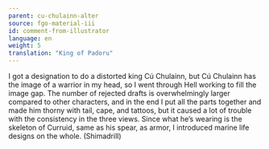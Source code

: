 ```yaml
---
parent: cu-chulainn-alter
source: fgo-material-iii
id: comment-from-illustrator
language: en
weight: 5
translation: "King of Padoru"
---
```


I got a designation to do a distorted king Cú Chulainn, but Cú Chulainn has the image of a warrior in my head, so I went through Hell working to fill the image gap. The number of rejected drafts is overwhelmingly larger compared to other characters, and in the end I put all the parts together and made him thorny with tail, cape, and tattoos, but it caused a lot of trouble with the consistency in the three views. Since what he’s wearing is the skeleton of Curruid, same as his spear, as armor, I introduced marine life designs on the whole. (Shimadrill)
